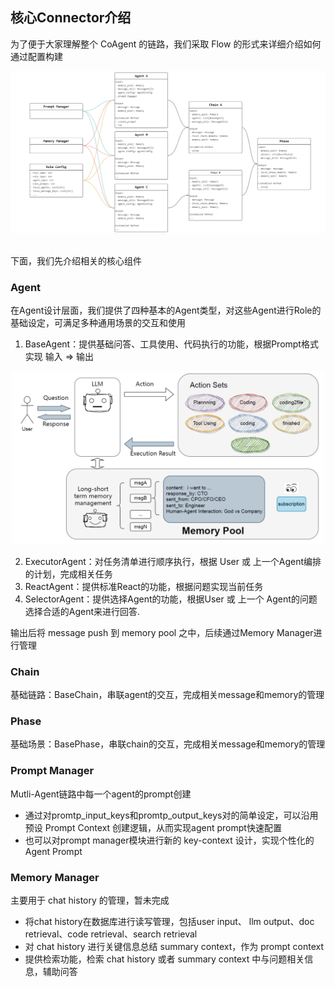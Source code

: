 
## 核心Connector介绍
为了便于大家理解整个 CoAgent 的链路，我们采取 Flow 的形式来详细介绍如何通过配置构建

<div align=center>
  <img src="/sources/docs_imgs/agent-flow.png" alt="图片">
</div>


<br>下面，我们先介绍相关的核心组件<br>

### Agent
在Agent设计层面，我们提供了四种基本的Agent类型，对这些Agent进行Role的基础设定，可满足多种通用场景的交互和使用
1. BaseAgent：提供基础问答、工具使用、代码执行的功能，根据Prompt格式实现 输入 => 输出

<div align=center>
  <img src="/sources/docs_imgs/BaseAgent.png" alt="图片" style="width: 500px;  height:auto;">
</div>

2. ExecutorAgent：对任务清单进行顺序执行，根据 User 或 上一个Agent编排的计划，完成相关任务
3. ReactAgent：提供标准React的功能，根据问题实现当前任务
4. SelectorAgent：提供选择Agent的功能，根据User 或 上一个 Agent的问题选择合适的Agent来进行回答.

输出后将 message push 到 memory pool 之中，后续通过Memory Manager进行管理

### Chain
基础链路：BaseChain，串联agent的交互，完成相关message和memory的管理

### Phase
基础场景：BasePhase，串联chain的交互，完成相关message和memory的管理

### Prompt Manager
Mutli-Agent链路中每一个agent的prompt创建
- 通过对promtp_input_keys和promtp_output_keys对的简单设定，可以沿用预设 Prompt Context 创建逻辑，从而实现agent prompt快速配置
- 也可以对prompt manager模块进行新的 key-context 设计，实现个性化的 Agent Prompt

### Memory Manager
主要用于 chat history 的管理，暂未完成
- 将chat history在数据库进行读写管理，包括user input、 llm output、doc retrieval、code retrieval、search retrieval
- 对 chat history 进行关键信息总结 summary context，作为 prompt context
- 提供检索功能，检索 chat history 或者 summary context 中与问题相关信息，辅助问答
